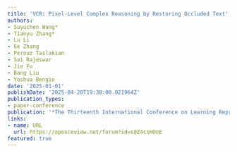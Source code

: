 ```yaml
---
title: 'VCR: Pixel-Level Complex Reasoning by Restoring Occluded Text'
authors:
- Suyuchen Wang*
- Tianyu Zhang*
- Lu Li
- Ge Zhang
- Perouz Taslakian
- Sai Rajeswar
- Jie Fu
- Bang Liu
- Yoshua Bengio
date: '2025-01-01'
publishDate: '2025-04-20T19:38:00.021964Z'
publication_types:
- paper-conference
publication: '*The Thirteenth International Conference on Learning Representations (ICLR 2025)*'
links:
- name: URL
  url: https://openreview.net/forum?id=s0Z4csHOoE
featured: true
---
```

